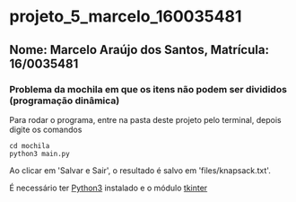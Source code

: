 # projeto_5_marcelo_160035481

## Nome: Marcelo Araújo dos Santos, Matrícula: 16/0035481
### Problema da mochila em que os itens não podem ser divididos (programação dinâmica)

Para rodar o programa, entre na pasta deste projeto pelo terminal, depois digite os comandos
```
cd mochila
python3 main.py
```
Ao clicar em 'Salvar e Sair', o resultado é salvo em 'files/knapsack.txt'.

É necessário ter [Python3](https://www.python.org/downloads/release/python-370/) instalado e o módulo [tkinter](https://docs.python.org/3/library/tkinter.html)
